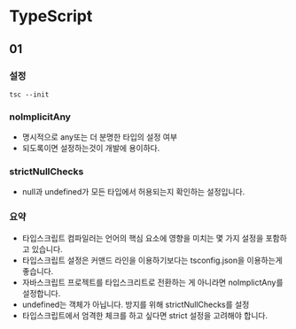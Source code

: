 # TypeScript

## 01

### 설정
```
tsc --init
```

### noImplicitAny
- 명시적으로 any또는 더 분명한 타입의 설정 여부
- 되도록이면 설정하는것이 개발에 용이하다.

### strictNullChecks
- null과 undefined가 모든 타입에서 허용되는지 확인하는 설정입니다.

### 요약
- 타입스크립트 컴파일러는 언어의 핵심 요소에 영향을 미치는 몇 가지 설정을 포함하고 있습니다.
- 타입스크립트 설정은 커맨드 라인을 이용하기보다는 tsconfig.json을 이용하는게 좋습니다.
- 자바스크립트 프로젝트를 타입스크리트로 전환하는 게 아니라면 noImplictAny를 설정합니다.
- undefined는 객체가 아닙니다. 방지를 위해 strictNullChecks를 설정
- 타입스크립트에서 엄격한 체크를 하고 싶다면 strict 설정을 고려해야 합니다.

